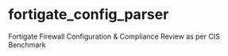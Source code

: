 # fortigate_config_parser
Fortigate Firewall Configuration &amp; Compliance Review as per CIS Benchmark
